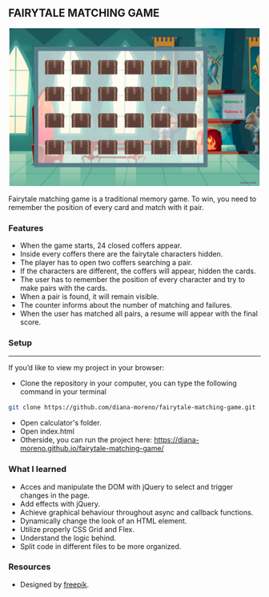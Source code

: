 ## FAIRYTALE MATCHING GAME

<p align="center">
  <img src="./img/fairytale-matching-game.png" width="500">
</p>

Fairytale matching game is a traditional memory game. To win, you need to remember the position of every card and match with it pair.

### **Features**

- When the game starts, 24 closed coffers appear.
- Inside every coffers there are the fairytale characters hidden.
- The player has to open two coffers searching a pair.
- If the characters are different, the coffers will appear, hidden the cards.
- The user has to remember the position of every character and try to make pairs with the cards.
- When a pair is found, it will remain visible.
- The counter informs about the number of matching and failures.
- When the user has matched all pairs, a resume will appear with the final score.

### **Setup**
---
If you’d like to view my project in your browser:

- Clone the repository in your computer, you can type the following command in your terminal
```bash
git clone https://github.com/diana-moreno/fairytale-matching-game.git
```
- Open calculator's folder.
- Open index.html
- Otherside, you can run the project here: https://diana-moreno.github.io/fairytale-matching-game/


### **What I learned**

- Acces and manipulate the DOM with jQuery to select and trigger changes in the page.
- Add effects with jQuery.
- Achieve graphical behaviour throughout async and callback functions.
- Dynamically change the look of an HTML element.
- Utilize  properly CSS Grid and Flex.
- Understand the logic behind.
- Split code in different files to be more organized.


### **Resources**

- Designed by [freepik](www.freepik.com).
